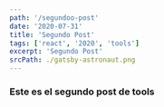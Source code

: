```yaml
---
path: '/segundoo-post'
date: '2020-07-31'
title: 'Segundo Post'
tags: ['react', '2020', 'tools']
excerpt: 'Segundo Post'
srcPath: ./gatsby-astronaut.png
---
```

### Este es el segundo post de tools
